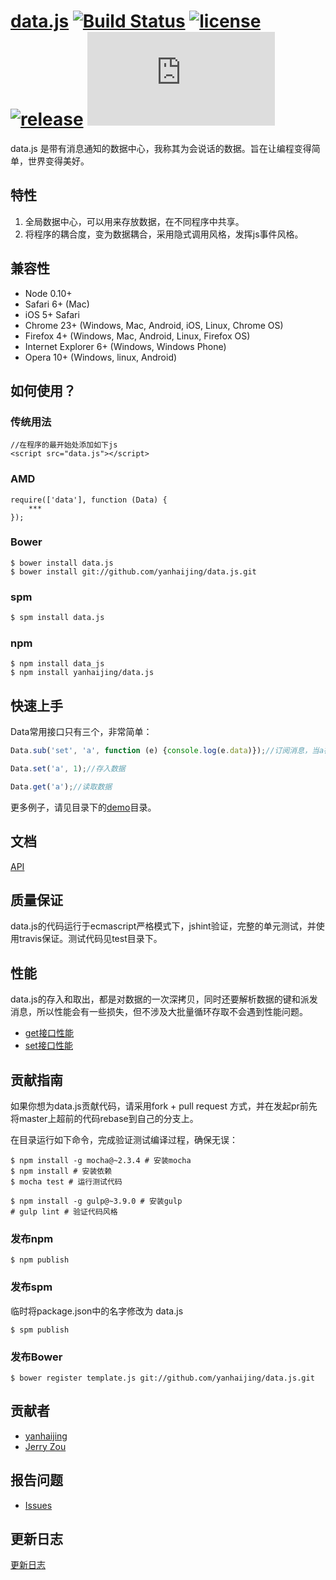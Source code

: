 # [data.js](https://github.com/yanhaijing/data.js) [![Build Status](https://travis-ci.org/yanhaijing/data.js.svg?branch=master)](https://travis-ci.org/yanhaijing/data.js) [![license](http://img.shields.io/npm/l/express.svg)](https://github.com/yanhaijing/data.js/blob/master/MIT-LICENSE.txt) [![release](https://img.shields.io/badge/release-v0.3.0-orange.svg)](https://github.com/yanhaijing/data.js/releases/tag/v0.3.0) [![spm package](http://spmjs.io/badge/data.js)](http://spmjs.io/package/data.js)

data.js 是带有消息通知的数据中心，我称其为会说话的数据。旨在让编程变得简单，世界变得美好。

## 特性

1. 全局数据中心，可以用来存放数据，在不同程序中共享。
2. 将程序的耦合度，变为数据耦合，采用隐式调用风格，发挥js事件风格。

## 兼容性

- Node 0.10+
- Safari 6+ (Mac)
- iOS 5+ Safari
- Chrome 23+ (Windows, Mac, Android, iOS, Linux, Chrome OS)
- Firefox 4+ (Windows, Mac, Android, Linux, Firefox OS)
- Internet Explorer 6+ (Windows, Windows Phone)
- Opera 10+ (Windows, linux, Android)

## 如何使用？

### 传统用法

	//在程序的最开始处添加如下js
	<script src="data.js"></script>

### AMD

	require(['data'], function (Data) {
		***
	});

### Bower

    $ bower install data.js
    $ bower install git://github.com/yanhaijing/data.js.git

### spm

```bash
$ spm install data.js
```

### npm

	$ npm install data_js
	$ npm install yanhaijing/data.js

## 快速上手

Data常用接口只有三个，非常简单：

```javascript
Data.sub('set', 'a', function (e) {console.log(e.data)});//订阅消息，当a被设置时，会派发消息

Data.set('a', 1);//存入数据

Data.get('a');//读取数据
```

更多例子，请见目录下的[demo](demo)目录。

## 文档

[API](doc/api.md)

## 质量保证

data.js的代码运行于ecmascript严格模式下，jshint验证，完整的单元测试，并使用travis保证。测试代码见test目录下。

## 性能

data.js的存入和取出，都是对数据的一次深拷贝，同时还要解析数据的键和派发消息，所以性能会有一些损失，但不涉及大批量循环存取不会遇到性能问题。

- [get接口性能](http://jsperf.com/yanhaijing-data-js-get)
- [set接口性能](http://jsperf.com/yanhaijing-data-js-set)

## 贡献指南

如果你想为data.js贡献代码，请采用fork + pull request 方式，并在发起pr前先将master上超前的代码rebase到自己的分支上。

在目录运行如下命令，完成验证测试编译过程，确保无误：

	$ npm install -g mocha@~2.3.4 # 安装mocha
	$ npm install # 安装依赖
	$ mocha test # 运行测试代码

	$ npm install -g gulp@~3.9.0 # 安装gulp
	# gulp lint # 验证代码风格

### 发布npm
	
	$ npm publish

### 发布spm
临时将package.json中的名字修改为 data.js	

	$ spm publish

### 发布Bower
	
	$ bower register template.js git://github.com/yanhaijing/data.js.git


## 贡献者

- [yanhaijing](http://yanhaijing.com "yanhaijing's Blog")
- [Jerry Zou](https://github.com/zry656565)

## 报告问题

- [Issues](https://github.com/yanhaijing/data.js/issues "报告问题")

## 更新日志

[更新日志](CHANGELOG.md)







	

	

	


